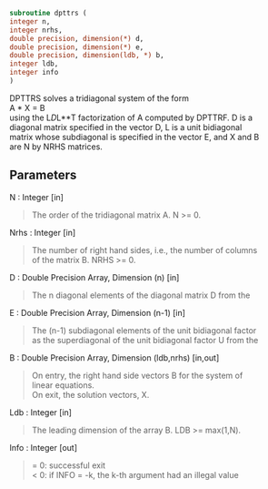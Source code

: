 ```fortran  
subroutine dpttrs (  
integer n,  
integer nrhs,  
double precision, dimension(*) d,  
double precision, dimension(*) e,  
double precision, dimension(ldb, *) b,  
integer ldb,  
integer info  
)  
```  
  
DPTTRS solves a tridiagonal system of the form  
A * X = B  
using the L*D*L**T factorization of A computed by DPTTRF.  D is a  
diagonal matrix specified in the vector D, L is a unit bidiagonal  
matrix whose subdiagonal is specified in the vector E, and X and B  
are N by NRHS matrices.  
  
## Parameters  
N : Integer [in]  
> The order of the tridiagonal matrix A.  N >= 0.  
  
Nrhs : Integer [in]  
> The number of right hand sides, i.e., the number of columns  
> of the matrix B.  NRHS >= 0.  
  
D : Double Precision Array, Dimension (n) [in]  
> The n diagonal elements of the diagonal matrix D from the  
  
E : Double Precision Array, Dimension (n-1) [in]  
> The (n-1) subdiagonal elements of the unit bidiagonal factor  
> as the superdiagonal of the unit bidiagonal factor U from the  
  
B : Double Precision Array, Dimension (ldb,nrhs) [in,out]  
> On entry, the right hand side vectors B for the system of  
> linear equations.  
> On exit, the solution vectors, X.  
  
Ldb : Integer [in]  
> The leading dimension of the array B.  LDB >= max(1,N).  
  
Info : Integer [out]  
> = 0: successful exit  
> < 0: if INFO = -k, the k-th argument had an illegal value  
  
